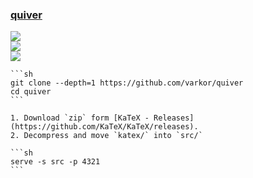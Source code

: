 ### [quiver](https://github.com/varkor/quiver)

![](https://img.shields.io/github/license/varkor/quiver?style=flat-square)<br />
[![](https://img.shields.io/github/last-commit/scillidan/quiver/master?label=last%20commit%20(fork)&style=flat-square)](https://github.com/scillidan/quiver)<br />
![](https://img.shields.io/badge/GitHub%20Pages-121013?logo=github&logoColor=white)

````{tab} From source
```sh
git clone --depth=1 https://github.com/varkor/quiver
cd quiver
```

1. Download `zip` form [KaTeX - Releases] (https://github.com/KaTeX/KaTeX/releases).
2. Decompress and move `katex/` into `src/`

```sh
serve -s src -p 4321
```
````